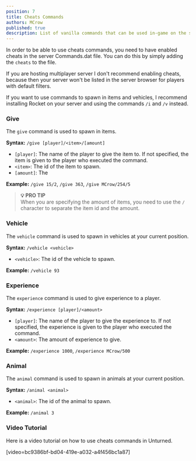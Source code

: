 ```yaml
---
position: 7
title: Cheats Commands
authors: MCrow
published: true
description: List of vanilla commands that can be used in-game on the server only if cheats are enabled on the server.
---
```


In order to be able to use cheats commands, you need to have enabled cheats in the server Commands.dat file. You can do this by simply adding the `cheats` to the file.

If you are hosting multiplayer server I don't recommend enabling cheats, because then your server won't be listed in the server browser for players with default filters.  

If you want to use commands to spawn in items and vehicles, I recommend installing Rocket on your server and using the commands `/i` and `/v` instead.

### Give
The `give` command is used to spawn in items.

**Syntax:** `/give [player]/<item>/[amount]`
- `[player]`: The name of the player to give the item to. If not specified, the item is given to the player who executed the command.
- `<item>`: The id of the item to spawn.
- `[amount]`: The 

**Example:** `/give 15/2`, `/give 363`, `/give MCrow/254/5`

> **💡 PRO TIP**  
> When you are specifying the amount of items, you need to use the `/` character to separate the item id and the amount.

### Vehicle
The `vehicle` command is used to spawn in vehicles at your current position.

**Syntax:** `/vehicle <vehicle>`
- `<vehicle>`: The id of the vehicle to spawn.

**Example:** `/vehicle 93`

### Experience
The `experience` command is used to give experience to a player.

**Syntax:** `/experience [player]/<amount>`
- `[player]`: The name of the player to give the experience to. If not specified, the experience is given to the player who executed the command.
- `<amount>`: The amount of experience to give.

**Example:** `/experience 1000`, `/experience MCrow/500`

### Animal
The `animal` command is used to spawn in animals at your current position.

**Syntax:** `/animal <animal>`
- `<animal>`: The id of the animal to spawn.

**Example:** `/animal 3`


### Video Tutorial
Here is a video tutorial on how to use cheats commands in Unturned.

[video=bc9386bf-bd04-419e-a032-a4f456bc1a87]